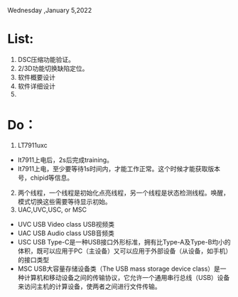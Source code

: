 Wednesday ,January 5,2022 

# List:
1. DSC压缩功能验证。
2. 2/3D功能切换缺陷定位。
3. 软件概要设计
4. 软件详细设计
5. 

# Do：
1. LT7911uxc
- lt7911上电后，2s后完成training。
- lt7911上电，至少要等待1s时间内，才能工作正常。这个时候才能获取版本号，chipid等信息。
2. 两个线程，一个线程是初始化点亮线程，另一个线程是状态检测线程。唤醒，模式切换这些需要等待显示初始。
3. UAC,UVC,USC, or MSC
- UVC USB Video class USB视频类
- UAC USB Audio class USB音频类
- USC USB Type-C是一种USB接口外形标准，拥有比Type-A及Type-B均小的体积，既可以应用于PC（主设备）又可以应用于外部设备（从设备，如手机）的接口类型 
- MSC USB大容量存储设备类（The USB mass storage device class）是一种计算机和移动设备之间的传输协议，它允许一个通用串行总线（USB）设备来访问主机的计算设备，使两者之间进行文件传输。





